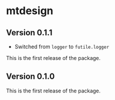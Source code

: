 # mtdesign 

## Version 0.1.1
*  Switched from `logger` to `futile.logger`

This is the first release of the package.
## Version 0.1.0

This is the first release of the package.
